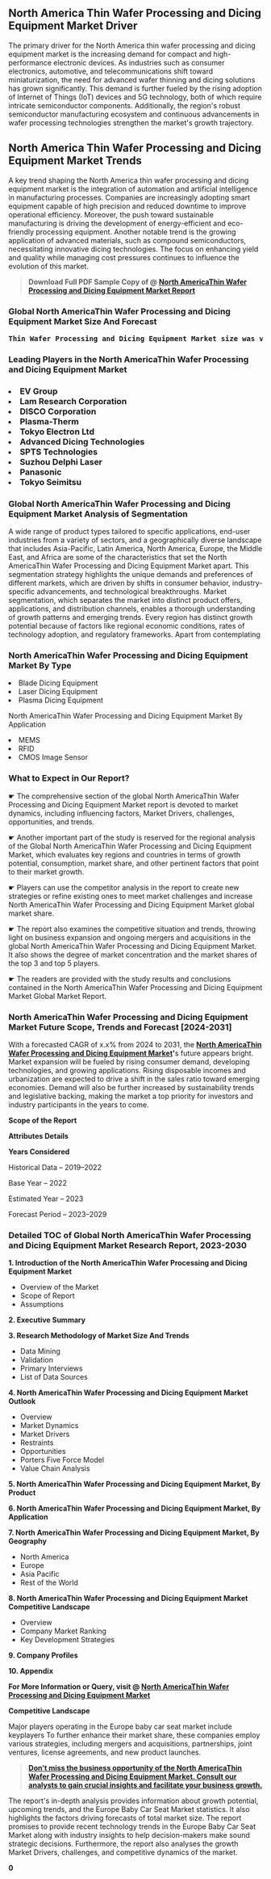 <p> <h2>North America Thin Wafer Processing and Dicing Equipment Market Driver</h2><p>The primary driver for the North America thin wafer processing and dicing equipment market is the increasing demand for compact and high-performance electronic devices. As industries such as consumer electronics, automotive, and telecommunications shift toward miniaturization, the need for advanced wafer thinning and dicing solutions has grown significantly. This demand is further fueled by the rising adoption of Internet of Things (IoT) devices and 5G technology, both of which require intricate semiconductor components. Additionally, the region's robust semiconductor manufacturing ecosystem and continuous advancements in wafer processing technologies strengthen the market's growth trajectory.</p><h2>North America Thin Wafer Processing and Dicing Equipment Market Trends</h2><p>A key trend shaping the North America thin wafer processing and dicing equipment market is the integration of automation and artificial intelligence in manufacturing processes. Companies are increasingly adopting smart equipment capable of high precision and reduced downtime to improve operational efficiency. Moreover, the push toward sustainable manufacturing is driving the development of energy-efficient and eco-friendly processing equipment. Another notable trend is the growing application of advanced materials, such as compound semiconductors, necessitating innovative dicing technologies. The focus on enhancing yield and quality while managing cost pressures continues to influence the evolution of this market.</p></p><blockquote id="" class=""><strong>Download Full PDF Sample Copy of @&nbsp;<a href="https://www.verifiedmarketreports.com/download-sample/?rid=561122&utm_source=GitHub-Jan&utm_medium=281" target="_blank">North AmericaThin Wafer Processing and Dicing Equipment Market Report</a>&nbsp;&nbsp;</strong></blockquote><h3 id="" class=""><strong>Global&nbsp;North AmericaThin Wafer Processing and Dicing Equipment Market Size And Forecast</strong></h3><pre class="reader-text-block__code-block"><strong>Thin Wafer Processing and Dicing Equipment Market size was valued at USD 2.1 Billion in 2022 and is projected to reach USD 3.8 Billion by 2030, growing at a CAGR of 8.0% from 2024 to 2030.</strong></pre><h3 id="" class="">Leading Players in the&nbsp;North AmericaThin Wafer Processing and Dicing Equipment Market</h3><h3 class=""></Li><Li>EV Group</Li><Li> Lam Research Corporation</Li><Li> DISCO Corporation</Li><Li> Plasma-Therm</Li><Li> Tokyo Electron Ltd</Li><Li> Advanced Dicing Technologies</Li><Li> SPTS Technologies</Li><Li> Suzhou Delphi Laser</Li><Li> Panasonic</Li><Li> Tokyo Seimitsu</h3><h3 id="" class="">Global&nbsp;North AmericaThin Wafer Processing and Dicing Equipment Market Analysis of Segmentation</h3><p id="" class="">A wide range of product types tailored to specific applications, end-user industries from a variety of sectors, and a geographically diverse landscape that includes Asia-Pacific, Latin America, North America, Europe, the Middle East, and Africa are some of the characteristics that set the North AmericaThin Wafer Processing and Dicing Equipment Market apart. This segmentation strategy highlights the unique demands and preferences of different markets, which are driven by shifts in consumer behavior, industry-specific advancements, and technological breakthroughs. Market segmentation, which separates the market into distinct product offers, applications, and distribution channels, enables a thorough understanding of growth patterns and emerging trends. Every region has distinct growth potential because of factors like regional economic conditions, rates of technology adoption, and regulatory frameworks. Apart from contemplating</p><h3 id="" class="">North AmericaThin Wafer Processing and Dicing Equipment Market&nbsp;By Type</h3><p></Li><Li>Blade Dicing Equipment</Li><Li> Laser Dicing Equipment</Li><Li> Plasma Dicing Equipment</p><div class="" data-test-id=""><p>North AmericaThin Wafer Processing and Dicing Equipment Market&nbsp;By Application</p></div><p class=""></Li><Li>MEMS</Li><Li> RFID</Li><Li> CMOS Image Sensor</p><div class="" data-test-id=""><h3><span class="">What to Expect in Our Report?</span></h3></div><div class="" data-test-id=""><p><span class="">☛ The comprehensive section of the global North AmericaThin Wafer Processing and Dicing Equipment Market report is devoted to market dynamics, including influencing factors, Market Drivers, challenges, opportunities, and trends.</span></p></div><div class="" data-test-id=""><p><span class="">☛ Another important part of the study is reserved for the regional analysis of the Global North AmericaThin Wafer Processing and Dicing Equipment Market, which evaluates key regions and countries in terms of growth potential, consumption, market share, and other pertinent factors that point to their market growth.</span></p></div><div class="" data-test-id=""><p><span class="">☛ Players can use the competitor analysis in the report to create new strategies or refine existing ones to meet market challenges and increase North AmericaThin Wafer Processing and Dicing Equipment Market global market share.</span></p></div><div class="" data-test-id=""><p><span class="">☛ The report also examines the competitive situation and trends, throwing light on business expansion and ongoing mergers and acquisitions in the global North AmericaThin Wafer Processing and Dicing Equipment Market. It also shows the degree of market concentration and the market shares of the top 3 and top 5 players.</span></p></div><div class="" data-test-id=""><p><span class="">☛ The readers are provided with the study results and conclusions contained in the North AmericaThin Wafer Processing and Dicing Equipment Market Global Market Report.</span></p></div><div class="" data-test-id=""><h3><span class="">North AmericaThin Wafer Processing and Dicing Equipment Market Future Scope, Trends and Forecast [2024-2031]</span></h3></div><div class="" data-test-id=""><p><span class="">With a forecasted CAGR of x.x% from 2024 to 2031, the <strong><a href="https://www.verifiedmarketreports.com/download-sample/?rid=561122&utm_source=GitHub-Jan&utm_medium=281" target="_blank">North AmericaThin Wafer Processing and Dicing Equipment Market</a>'</strong>s future appears bright. Market expansion will be fueled by rising consumer demand, developing technologies, and growing applications. Rising disposable incomes and urbanization are expected to drive a shift in the sales ratio toward emerging economies. Demand will also be further increased by sustainability trends and legislative backing, making the market a top priority for investors and industry participants in the years to come.</span></p><p id="ember66" class="ember-view reader-text-block__paragraph"><strong>Scope of the Report</strong></p><p id="ember67" class="ember-view reader-text-block__paragraph"><strong>Attributes Details</strong></p><p id="ember68" class="ember-view reader-text-block__paragraph"><strong>Years Considered</strong></p><p id="ember69" class="ember-view reader-text-block__paragraph">Historical Data &ndash; 2019&ndash;2022</p><p id="ember70" class="ember-view reader-text-block__paragraph">Base Year &ndash; 2022</p><p id="ember71" class="ember-view reader-text-block__paragraph">Estimated Year &ndash; 2023</p><p id="ember72" class="ember-view reader-text-block__paragraph">Forecast Period &ndash; 2023&ndash;2029</p></div><h3 id="" class="">Detailed TOC of Global North AmericaThin Wafer Processing and Dicing Equipment Market Research Report, 2023-2030</h3><p id="" class=""><strong>1. Introduction of the North AmericaThin Wafer Processing and Dicing Equipment Market</strong></p><ul><li>Overview of the Market</li><li>Scope of Report</li><li>Assumptions</li></ul><p id="" class=""><strong>2. Executive Summary</strong></p><p id="" class=""><strong>3. Research Methodology of Market Size And Trends</strong></p><ul><li>Data Mining</li><li>Validation</li><li>Primary Interviews</li><li>List of Data Sources</li></ul><p id="" class=""><strong>4. North AmericaThin Wafer Processing and Dicing Equipment Market Outlook</strong></p><ul><li>Overview</li><li>Market Dynamics</li><li>Market Drivers</li><li>Restraints</li><li>Opportunities</li><li>Porters Five Force Model</li><li>Value Chain Analysis</li></ul><p id="" class=""><strong>5. North AmericaThin Wafer Processing and Dicing Equipment Market, By Product</strong></p><p id="" class=""><strong>6. North AmericaThin Wafer Processing and Dicing Equipment Market, By Application</strong></p><p id="" class=""><strong>7. North AmericaThin Wafer Processing and Dicing Equipment Market, By Geography</strong></p><ul><li>North America</li><li>Europe</li><li>Asia Pacific</li><li>Rest of the World</li></ul><p id="" class=""><strong>8. North AmericaThin Wafer Processing and Dicing Equipment Market Competitive Landscape</strong></p><ul><li>Overview</li><li>Company Market Ranking</li><li>Key Development Strategies</li></ul><p id="" class=""><strong>9. Company Profiles</strong></p><p id="" class=""><strong>10. Appendix</strong></p><p><strong>For More Information or Query, visit&nbsp;@ <a href="https://www.verifiedmarketreports.com/product/thin-wafer-processing-and-dicing-equipment-market-size-and-forecast/" target="_blank">North AmericaThin Wafer Processing and Dicing Equipment Market</a></strong></p><p id="ember61" class="ember-view reader-text-block__paragraph"><strong>Competitive Landscape</strong></p><p id="ember62" class="ember-view reader-text-block__paragraph">Major players operating in the Europe baby car seat market include keyplayers To further enhance their market share, these companies employ various strategies, including mergers and acquisitions, partnerships, joint ventures, license agreements, and new product launches.</p><blockquote id="ember63" class="ember-view reader-text-block__blockquote"><strong><a href="https://www.verifiedmarketreports.com/download-sample/?rid=561122&utm_source=GitHub-Jan&utm_medium=281" target="_blank">Don&rsquo;t miss the business opportunity of the North AmericaThin Wafer Processing and Dicing Equipment Market. Consult our analysts to gain crucial insights and facilitate your business growth.</a></strong></blockquote><p id="ember64" class="ember-view reader-text-block__paragraph">The report's in-depth analysis provides information about growth potential, upcoming trends, and the Europe Baby Car Seat Market statistics. It also highlights the factors driving forecasts of total market size. The report promises to provide recent technology trends in the Europe Baby Car Seat Market along with industry insights to help decision-makers make sound strategic decisions. Furthermore, the report also analyses the growth Market Drivers, challenges, and competitive dynamics of the market.</p><p class="ember-view reader-text-block__paragraph"><strong>0</strong></p>
